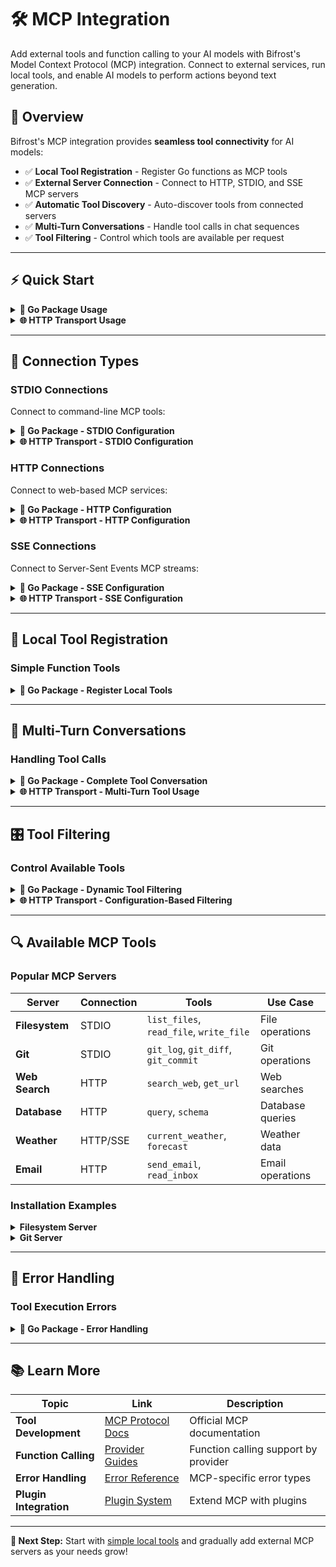 # 🛠️ MCP Integration

Add external tools and function calling to your AI models with Bifrost's Model Context Protocol (MCP) integration. Connect to external services, run local tools, and enable AI models to perform actions beyond text generation.

## 🎯 Overview

Bifrost's MCP integration provides **seamless tool connectivity** for AI models:

- ✅ **Local Tool Registration** - Register Go functions as MCP tools
- ✅ **External Server Connection** - Connect to HTTP, STDIO, and SSE MCP servers
- ✅ **Automatic Tool Discovery** - Auto-discover tools from connected servers
- ✅ **Multi-Turn Conversations** - Handle tool calls in chat sequences
- ✅ **Tool Filtering** - Control which tools are available per request

---

## ⚡ Quick Start

<details>
<summary><strong>🔧 Go Package Usage</strong></summary>

```go
// 1. Setup MCP configuration
mcpConfig := &schemas.MCPConfig{
    ClientConfigs: []schemas.MCPClientConfig{
        {
            Name:           "filesystem",
            ConnectionType: schemas.MCPConnectionTypeSTDIO,
            StdioConfig: &schemas.MCPStdioConfig{
                Command: "npx",
                Args:    []string{"-y", "@modelcontextprotocol/server-filesystem", "/tmp"},
            },
        },
    },
}

// 2. Initialize Bifrost with MCP
client, err := bifrost.Init(schemas.BifrostConfig{
    Account:   &myAccount,
    MCPConfig: mcpConfig,
})
if err != nil {
    panic(err)
}
defer client.Cleanup()

// 3. Register a local tool
err = client.RegisterMCPTool("calculate", "Perform calculations",
    func(args map[string]interface{}) (string, error) {
        expression := args["expression"].(string)
        result := evaluate(expression) // Your calculation logic
        return fmt.Sprintf("Result: %v", result), nil
    },
    schemas.Tool{
        Type: "function",
        Function: schemas.Function{
            Name: "calculate",
            Description: "Evaluate mathematical expressions",
            Parameters: schemas.FunctionParameters{
                Type: "object",
                Properties: map[string]interface{}{
                    "expression": map[string]interface{}{
                        "type": "string",
                        "description": "Mathematical expression to evaluate",
                    },
                },
                Required: []string{"expression"},
            },
        },
    })

// 4. Use tools in conversation
response, err := client.ChatCompletionRequest(context.Background(), &schemas.BifrostRequest{
    Provider: schemas.OpenAI,
    Model:    "gpt-4o-mini",
    Input: schemas.RequestInput{
        ChatCompletionInput: &[]schemas.BifrostMessage{{
            Role: schemas.ModelChatMessageRoleUser,
            Content: schemas.MessageContent{
                ContentStr: &[]string{"Calculate 15 * 23 and list files in /tmp"}[0],
            },
        }},
    },
})
```

</details>

<details>
<summary><strong>🌐 HTTP Transport Usage</strong></summary>

**1. Configure MCP in config.json:**

```json
{
  "providers": {
    "openai": {
      "keys": [
        {
          "value": "env.OPENAI_API_KEY",
          "models": ["gpt-4o-mini"],
          "weight": 1.0
        }
      ]
    }
  },
  "mcp": {
    "client_configs": [
      {
        "name": "filesystem",
        "connection_type": "stdio",
        "stdio_config": {
          "command": "npx",
          "args": ["-y", "@modelcontextprotocol/server-filesystem", "/tmp"]
        }
      },
      {
        "name": "web-search",
        "connection_type": "http",
        "connection_string": "http://localhost:3001/mcp"
      }
    ]
  }
}
```

**2. Start Bifrost with MCP:**

```bash
docker run -p 8080:8080 \
  -v $(pwd)/config.json:/app/config/config.json \
  -e OPENAI_API_KEY \
  maximhq/bifrost
```

**3. Chat with automatic tool discovery:**

```bash
curl -X POST http://localhost:8080/v1/chat/completions \
  -H "Content-Type: application/json" \
  -d '{
    "provider": "openai",
    "model": "gpt-4o-mini",
    "messages": [
      {"role": "user", "content": "List files in /tmp and search for recent AI news"}
    ]
  }'
```

**4. Execute tool calls:**

```bash
# If AI responds with tool_calls, execute them:
curl -X POST http://localhost:8080/v1/mcp/tool/execute \
  -H "Content-Type: application/json" \
  -d '{
    "id": "call_abc123",
    "type": "function",
    "function": {
      "name": "list_files",
      "arguments": "{\"path\": \"/tmp\"}"
    }
  }'
```

</details>

---

## 🔧 Connection Types

### STDIO Connections

Connect to command-line MCP tools:

<details>
<summary><strong>🔧 Go Package - STDIO Configuration</strong></summary>

```go
mcpConfig := &schemas.MCPConfig{
    ClientConfigs: []schemas.MCPClientConfig{
        {
            Name:           "filesystem",
            ConnectionType: schemas.MCPConnectionTypeSTDIO,
            StdioConfig: &schemas.MCPStdioConfig{
                Command: "npx",
                Args:    []string{"-y", "@modelcontextprotocol/server-filesystem", "/tmp"},
                Envs:    []string{"NODE_ENV", "FILESYSTEM_ROOT"},
            },
            ToolsToSkip: []string{"rm", "delete"}, // Skip dangerous operations
        },
        {
            Name:           "weather",
            ConnectionType: schemas.MCPConnectionTypeSTDIO,
            StdioConfig: &schemas.MCPStdioConfig{
                Command: "python",
                Args:    []string{"weather_server.py"},
                Envs:    []string{"WEATHER_API_KEY"},
            },
        },
    },
}
```

</details>

<details>
<summary><strong>🌐 HTTP Transport - STDIO Configuration</strong></summary>

```json
{
  "mcp": {
    "client_configs": [
      {
        "name": "filesystem",
        "connection_type": "stdio",
        "stdio_config": {
          "command": "npx",
          "args": ["-y", "@modelcontextprotocol/server-filesystem", "/tmp"],
          "envs": ["NODE_ENV", "FILESYSTEM_ROOT"]
        },
        "tools_to_skip": ["rm", "delete"]
      },
      {
        "name": "weather",
        "connection_type": "stdio",
        "stdio_config": {
          "command": "python",
          "args": ["weather_server.py"],
          "envs": ["WEATHER_API_KEY"]
        }
      }
    ]
  }
}
```

</details>

### HTTP Connections

Connect to web-based MCP services:

<details>
<summary><strong>🔧 Go Package - HTTP Configuration</strong></summary>

```go
mcpConfig := &schemas.MCPConfig{
    ClientConfigs: []schemas.MCPClientConfig{
        {
            Name:             "web-search",
            ConnectionType:   schemas.MCPConnectionTypeHTTP,
            ConnectionString: &[]string{"http://localhost:3001/mcp"}[0],
            ToolsToExecute:   []string{"search_web", "get_url"}, // Only use these tools
        },
        {
            Name:             "database",
            ConnectionType:   schemas.MCPConnectionTypeHTTP,
            ConnectionString: &[]string{"https://db-service.company.com/mcp"}[0],
            ToolsToSkip:      []string{"delete_all"}, // Skip dangerous operations
        },
    },
}
```

</details>

<details>
<summary><strong>🌐 HTTP Transport - HTTP Configuration</strong></summary>

```json
{
  "mcp": {
    "client_configs": [
      {
        "name": "web-search",
        "connection_type": "http",
        "connection_string": "http://localhost:3001/mcp",
        "tools_to_execute": ["search_web", "get_url"]
      },
      {
        "name": "database",
        "connection_type": "http",
        "connection_string": "https://db-service.company.com/mcp",
        "tools_to_skip": ["delete_all"]
      }
    ]
  }
}
```

</details>

### SSE Connections

Connect to Server-Sent Events MCP streams:

<details>
<summary><strong>🔧 Go Package - SSE Configuration</strong></summary>

```go
mcpConfig := &schemas.MCPConfig{
    ClientConfigs: []schemas.MCPClientConfig{
        {
            Name:             "real-time-data",
            ConnectionType:   schemas.MCPConnectionTypeSSE,
            ConnectionString: &[]string{"http://localhost:3002/sse"}[0],
        },
        {
            Name:             "live-metrics",
            ConnectionType:   schemas.MCPConnectionTypeSSE,
            ConnectionString: &[]string{"https://metrics.company.com/mcp/stream"}[0],
        },
    },
}
```

</details>

<details>
<summary><strong>🌐 HTTP Transport - SSE Configuration</strong></summary>

```json
{
  "mcp": {
    "client_configs": [
      {
        "name": "real-time-data",
        "connection_type": "sse",
        "connection_string": "http://localhost:3002/sse"
      },
      {
        "name": "live-metrics",
        "connection_type": "sse",
        "connection_string": "https://metrics.company.com/mcp/stream"
      }
    ]
  }
}
```

</details>

---

## 🔨 Local Tool Registration

### Simple Function Tools

<details>
<summary><strong>🔧 Go Package - Register Local Tools</strong></summary>

```go
// Math calculator tool
err := client.RegisterMCPTool("calculate", "Perform mathematical calculations",
    func(args map[string]interface{}) (string, error) {
        expression, ok := args["expression"].(string)
        if !ok {
            return "", fmt.Errorf("expression parameter required")
        }

        result, err := evaluate(expression) // Your calculation logic
        if err != nil {
            return "", fmt.Errorf("calculation error: %v", err)
        }

        return fmt.Sprintf("Result: %v", result), nil
    },
    schemas.Tool{
        Type: "function",
        Function: schemas.Function{
            Name:        "calculate",
            Description: "Evaluate mathematical expressions",
            Parameters: schemas.FunctionParameters{
                Type: "object",
                Properties: map[string]interface{}{
                    "expression": map[string]interface{}{
                        "type":        "string",
                        "description": "Mathematical expression to evaluate (e.g., '2+2', 'sqrt(16)')",
                    },
                },
                Required: []string{"expression"},
            },
        },
    })

// Database query tool
err = client.RegisterMCPTool("query_database", "Query the company database",
    func(args map[string]interface{}) (string, error) {
        query := args["query"].(string)
        table := args["table"].(string)

        results, err := db.Query(query, table) // Your DB logic
        if err != nil {
            return "", err
        }

        return fmt.Sprintf("Query results: %v", results), nil
    },
    schemas.Tool{
        Type: "function",
        Function: schemas.Function{
            Name:        "query_database",
            Description: "Execute safe database queries",
            Parameters: schemas.FunctionParameters{
                Type: "object",
                Properties: map[string]interface{}{
                    "query": map[string]interface{}{
                        "type":        "string",
                        "description": "SQL SELECT query to execute",
                    },
                    "table": map[string]interface{}{
                        "type":        "string",
                        "description": "Table name to query",
                    },
                },
                Required: []string{"query", "table"},
            },
        },
    })
```

</details>

---

## 💬 Multi-Turn Conversations

### Handling Tool Calls

<details>
<summary><strong>🔧 Go Package - Complete Tool Conversation</strong></summary>

```go
func handleToolConversation(client *bifrost.Bifrost) {
    messages := []schemas.BifrostMessage{
        {
            Role: schemas.ModelChatMessageRoleUser,
            Content: schemas.MessageContent{
                ContentStr: &[]string{"What's the weather in San Francisco and calculate 15 * 23?"}[0],
            },
        },
    }

    for {
        // Send current conversation
        response, err := client.Request(context.Background(), &schemas.BifrostRequest{
            Provider: schemas.OpenAI,
            Model:    "gpt-4o-mini",
            Input: schemas.RequestInput{
                ChatCompletionInput: &messages,
            },
        })
        if err != nil {
            log.Printf("Request failed: %v", err)
            return
        }

        // Add assistant's response to conversation
        messages = append(messages, response.Choices[0].Message)

        // Check if the model wants to use tools
        if len(response.Choices[0].Message.ToolCalls) > 0 {
            // Execute each tool call
            for _, toolCall := range response.Choices[0].Message.ToolCalls {
                result, err := client.ExecuteMCPTool(context.Background(), toolCall)
                if err != nil {
                    log.Printf("Tool execution failed: %v", err)
                    continue
                }

                // Add tool result to conversation
                messages = append(messages, schemas.BifrostMessage{
                    Role: schemas.ModelChatMessageRoleTool,
                    Content: schemas.MessageContent{
                        ContentStr: &result,
                    },
                    ToolCallID: &toolCall.ID,
                })
            }
            // Continue the loop to get the final response
        } else {
            // No more tool calls, conversation complete
            fmt.Printf("Final response: %s\n", *response.Choices[0].Message.Content.ContentStr)
            break
        }
    }
}
```

</details>

<details>
<summary><strong>🌐 HTTP Transport - Multi-Turn Tool Usage</strong></summary>

**Step 1: Initial request**

```bash
curl -X POST http://localhost:8080/v1/chat/completions \
  -H "Content-Type: application/json" \
  -d '{
    "provider": "openai",
    "model": "gpt-4o-mini",
    "messages": [
      {"role": "user", "content": "What files are in /tmp and what is 15 * 23?"}
    ]
  }'
```

**Response with tool calls:**

```json
{
  "choices": [
    {
      "message": {
        "role": "assistant",
        "content": null,
        "tool_calls": [
          {
            "id": "call_1",
            "type": "function",
            "function": {
              "name": "list_files",
              "arguments": "{\"path\": \"/tmp\"}"
            }
          },
          {
            "id": "call_2",
            "type": "function",
            "function": {
              "name": "calculate",
              "arguments": "{\"expression\": \"15 * 23\"}"
            }
          }
        ]
      }
    }
  ]
}
```

**Step 2: Execute tools**

```bash
# Execute first tool
curl -X POST http://localhost:8080/v1/mcp/tool/execute \
  -H "Content-Type: application/json" \
  -d '{
    "id": "call_1",
    "type": "function",
    "function": {"name": "list_files", "arguments": "{\"path\": \"/tmp\"}"}
  }'

# Execute second tool
curl -X POST http://localhost:8080/v1/mcp/tool/execute \
  -H "Content-Type: application/json" \
  -d '{
    "id": "call_2",
    "type": "function",
    "function": {"name": "calculate", "arguments": "{\"expression\": \"15 * 23\"}"}
  }'
```

**Step 3: Continue conversation with tool results**

```bash
curl -X POST http://localhost:8080/v1/chat/completions \
  -H "Content-Type: application/json" \
  -d '{
    "provider": "openai",
    "model": "gpt-4o-mini",
    "messages": [
      {"role": "user", "content": "What files are in /tmp and what is 15 * 23?"},
      {
        "role": "assistant",
        "content": null,
        "tool_calls": [
          {"id": "call_1", "type": "function", "function": {"name": "list_files", "arguments": "{\"path\": \"/tmp\"}"}},
          {"id": "call_2", "type": "function", "function": {"name": "calculate", "arguments": "{\"expression\": \"15 * 23\"}"}}
        ]
      },
      {"role": "tool", "content": "config.json\nreadme.txt\ndata.csv", "tool_call_id": "call_1"},
      {"role": "tool", "content": "Result: 345", "tool_call_id": "call_2"}
    ]
  }'
```

</details>

---

## 🎛️ Tool Filtering

### Control Available Tools

<details>
<summary><strong>🔧 Go Package - Dynamic Tool Filtering</strong></summary>

```go
// Configure tools per client
mcpConfig := &schemas.MCPConfig{
    ClientConfigs: []schemas.MCPClientConfig{
        {
            Name:           "filesystem",
            ConnectionType: schemas.MCPConnectionTypeSTDIO,
            StdioConfig: &schemas.MCPStdioConfig{
                Command: "npx",
                Args:    []string{"-y", "@modelcontextprotocol/server-filesystem", "/tmp"},
            },
            // Only allow safe file operations
            ToolsToExecute: []string{"list_files", "read_file"},
            ToolsToSkip:    []string{"delete_file", "write_file"},
        },
        {
            Name:           "calculator",
            ConnectionType: schemas.MCPConnectionTypeHTTP,
            ConnectionString: &[]string{"http://localhost:3001/calc"}[0],
            // Allow all calculator tools (no filtering)
        },
    },
}

// Filter tools per request
response, err := client.RequestWithToolFilter(context.Background(),
    &schemas.BifrostRequest{
        Provider: schemas.OpenAI,
        Model:    "gpt-4o-mini",
        Input:    input,
    },
    []string{"list_files", "calculate"}, // Only these tools available for this request
)
```

</details>

<details>
<summary><strong>🌐 HTTP Transport - Configuration-Based Filtering</strong></summary>

```json
{
  "mcp": {
    "client_configs": [
      {
        "name": "filesystem",
        "connection_type": "stdio",
        "stdio_config": {
          "command": "npx",
          "args": ["-y", "@modelcontextprotocol/server-filesystem", "/tmp"]
        },
        "tools_to_execute": ["list_files", "read_file"],
        "tools_to_skip": ["delete_file", "write_file"]
      },
      {
        "name": "calculator",
        "connection_type": "http",
        "connection_string": "http://localhost:3001/calc"
      }
    ]
  }
}
```

</details>

---

## 🔍 Available MCP Tools

### Popular MCP Servers

| Server         | Connection | Tools                                   | Use Case         |
| -------------- | ---------- | --------------------------------------- | ---------------- |
| **Filesystem** | STDIO      | `list_files`, `read_file`, `write_file` | File operations  |
| **Git**        | STDIO      | `git_log`, `git_diff`, `git_commit`     | Git operations   |
| **Web Search** | HTTP       | `search_web`, `get_url`                 | Web searches     |
| **Database**   | HTTP       | `query`, `schema`                       | Database queries |
| **Weather**    | HTTP/SSE   | `current_weather`, `forecast`           | Weather data     |
| **Email**      | HTTP       | `send_email`, `read_inbox`              | Email operations |

### Installation Examples

<details>
<summary><strong>Filesystem Server</strong></summary>

```bash
# Install and configure filesystem MCP server
npm install -g @modelcontextprotocol/server-filesystem

# In your config:
{
  "name": "filesystem",
  "connection_type": "stdio",
  "stdio_config": {
    "command": "npx",
    "args": ["-y", "@modelcontextprotocol/server-filesystem", "/workspace"]
  }
}
```

</details>

<details>
<summary><strong>Git Server</strong></summary>

```bash
# Install git MCP server
npm install -g @modelcontextprotocol/server-git

# In your config:
{
  "name": "git",
  "connection_type": "stdio",
  "stdio_config": {
    "command": "npx",
    "args": ["-y", "@modelcontextprotocol/server-git", "/path/to/repo"]
  }
}
```

</details>

---

## 🚨 Error Handling

### Tool Execution Errors

<details>
<summary><strong>🔧 Go Package - Error Handling</strong></summary>

```go
response, err := client.Request(context.Background(), &schemas.BifrostRequest{
    Provider: schemas.OpenAI,
    Model:    "gpt-4o-mini",
    Input:    input,
})

if err != nil {
    if bifrostErr, ok := err.(*schemas.BifrostError); ok {
        switch bifrostErr.ErrorType {
        case schemas.BifrostErrorTypeMCPToolNotFound:
            log.Printf("Tool not found: %s", bifrostErr.Message)
        case schemas.BifrostErrorTypeMCPConnectionFailed:
            log.Printf("MCP connection failed: %s", bifrostErr.Message)
        case schemas.BifrostErrorTypeMCPToolExecutionFailed:
            log.Printf("Tool execution failed: %s", bifrostErr.Message)
        }
    }
    return
}

// Handle tool calls with error recovery
for _, toolCall := range response.Choices[0].Message.ToolCalls {
    result, err := client.ExecuteMCPTool(context.Background(), toolCall)
    if err != nil {
        // Create error message for the AI
        errorMessage := fmt.Sprintf("Tool execution failed: %v", err)
        messages = append(messages, schemas.BifrostMessage{
            Role: schemas.ModelChatMessageRoleTool,
            Content: schemas.MessageContent{
                ContentStr: &errorMessage,
            },
            ToolCallID: &toolCall.ID,
        })
        continue
    }

    // Success - add result
    messages = append(messages, schemas.BifrostMessage{
        Role: schemas.ModelChatMessageRoleTool,
        Content: schemas.MessageContent{
            ContentStr: &result,
        },
        ToolCallID: &toolCall.ID,
    })
}
```

</details>

---

## 📚 Learn More

| Topic                  | Link                                                 | Description                          |
| ---------------------- | ---------------------------------------------------- | ------------------------------------ |
| **Tool Development**   | [MCP Protocol Docs](https://modelcontextprotocol.io) | Official MCP documentation           |
| **Function Calling**   | [Provider Guides](providers/README.md)               | Function calling support by provider |
| **Error Handling**     | [Error Reference](../usage/errors.md)                | MCP-specific error types             |
| **Plugin Integration** | [Plugin System](plugins.md)                          | Extend MCP with plugins              |

---

**🎯 Next Step:** Start with [simple local tools](https://modelcontextprotocol.io) and gradually add external MCP servers as your needs grow!
